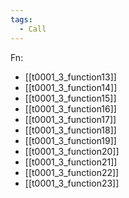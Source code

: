 ```yaml
---
tags:
  - Call
---
```

Fn:
- [[t0001_3_function13]]
- [[t0001_3_function14]]
- [[t0001_3_function15]]
- [[t0001_3_function16]]
- [[t0001_3_function17]]
- [[t0001_3_function18]]
- [[t0001_3_function19]]
- [[t0001_3_function20]]
- [[t0001_3_function21]]
- [[t0001_3_function22]]
- [[t0001_3_function23]]
